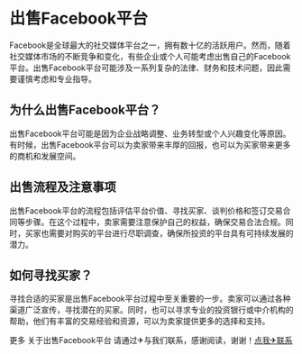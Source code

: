 # 出售Facebook平台

Facebook是全球最大的社交媒体平台之一，拥有数十亿的活跃用户。然而，随着社交媒体市场的不断竞争和变化，有些企业或个人可能考虑出售自己的Facebook平台。出售Facebook平台可能涉及一系列复杂的法律、财务和技术问题，因此需要谨慎考虑和专业指导。

## 为什么出售Facebook平台？

出售Facebook平台可能是因为企业战略调整、业务转型或个人兴趣变化等原因。有时候，出售Facebook平台可以为卖家带来丰厚的回报，也可以为买家带来更多的商机和发展空间。

## 出售流程及注意事项

出售Facebook平台的流程包括评估平台价值、寻找买家、谈判价格和签订交易合同等步骤。在这个过程中，卖家需要注意保护自己的权益，确保交易合法合规。同时，买家也需要对购买的平台进行尽职调查，确保所投资的平台具有可持续发展的潜力。

## 如何寻找买家？

寻找合适的买家是出售Facebook平台过程中至关重要的一步。卖家可以通过各种渠道广泛宣传，寻找潜在的买家。同时，也可以寻求专业的投资银行或中介机构的帮助，他们有丰富的交易经验和资源，可以为卖家提供更多的选择和支持。

更多 关于出售Facebook平台 请通过✈与我们联系，感谢阅读，谢谢！[点我✈联系](https://c.k02.cc)